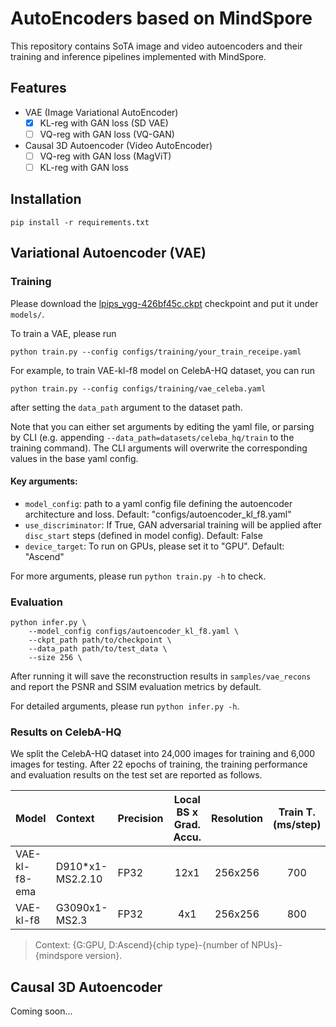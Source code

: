 # AutoEncoders based on MindSpore

This repository contains SoTA image and video autoencoders and their training and inference pipelines implemented with MindSpore.

## Features
- VAE (Image Variational AutoEncoder)
    - [x] KL-reg with GAN loss (SD VAE)
    - [ ] VQ-reg with GAN loss (VQ-GAN)
- Causal 3D Autoencoder (Video AutoEncoder)
    - [ ] VQ-reg with GAN loss (MagViT)
    - [ ] KL-reg with GAN loss

## Installation

```
pip install -r requirements.txt
```

## Variational Autoencoder (VAE)

### Training

Please download the [lpips_vgg-426bf45c.ckpt](https://download-mindspore.osinfra.cn/toolkits/mindone/autoencoders/lpips_vgg-426bf45c.ckpt) checkpoint and put it under `models/`.

To train a VAE, please run
```
python train.py --config configs/training/your_train_receipe.yaml
```



For example, to train VAE-kl-f8 model on CelebA-HQ dataset, you can run
```
python train.py --config configs/training/vae_celeba.yaml
```
after setting the `data_path` argument to the dataset path.

Note that you can either set arguments by editing the yaml file, or parsing by CLI (e.g. appending `--data_path=datasets/celeba_hq/train` to the training command). The CLI arguments will overwrite the corresponding values in the base yaml config.

#### Key arguments:

- `model_config`: path to a yaml config file defining the autoencoder architecture and loss. Default: "configs/autoencoder_kl_f8.yaml"
- `use_discriminator`: If True, GAN adversarial training will be applied after `disc_start` steps (defined in model config). Default: False
- `device_target`: To run on GPUs, please set it to "GPU". Default: "Ascend"

<!--
Note that `calculate_adaptive_weight` is not used currently compared to torch GAN.
-->

For more arguments, please run `python train.py -h` to check.

### Evaluation

```
python infer.py \
    --model_config configs/autoencoder_kl_f8.yaml \
    --ckpt_path path/to/checkpoint \
    --data_path path/to/test_data \
    --size 256 \
```
After running it will save the reconstruction results in `samples/vae_recons` and report the PSNR and SSIM evaluation metrics by default.

For detailed arguments, please run `python infer.py -h`.

### Results on CelebA-HQ

We split the CelebA-HQ dataset into 24,000 images for training and 6,000 images for testing. After 22 epochs of training, the training performance and evaluation results on the test set are reported as follows.


| Model          |   Context   |  Precision         | Local BS x Grad. Accu.  |   Resolution  |  Train T. (ms/step)  |  Train FPS  |   PSNR &#8593    | SSIM   &#8593  |
|:---------------|:---------------|:--------------|:-----------------------:|:----------:|:------------:|:----------------:|:----------------:|:----------------:|
| VAE-kl-f8-ema    |    D910\*x1-MS2.2.10       |      FP32   |      12x1    |    256x256  |    700      |  17.14   |   32    |  0.89    |
| VAE-kl-f8    |    G3090x1-MS2.3       |      FP32   |      4x1    |    256x256  | 800      |   5  |    32.37   |  0.90    |
> Context: {G:GPU, D:Ascend}{chip type}-{number of NPUs}-{mindspore version}.


<!-- TODO: attach results
Here are some visualization on the reconstruction results.
-->

## Causal 3D Autoencoder

Coming soon...
